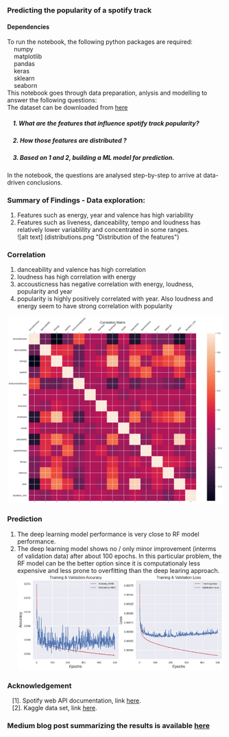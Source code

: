 ### Predicting the popularity of a spotify track
#### Dependencies
To run the notebook, the following python packages are required:<br />
   &nbsp;&nbsp;&nbsp; numpy <br />
   &nbsp;&nbsp;&nbsp;     matplotlib <br />
   &nbsp;&nbsp;&nbsp;     pandas <br />
   &nbsp;&nbsp;&nbsp;    keras<br />
   &nbsp;&nbsp;&nbsp;     sklearn <br />
   &nbsp;&nbsp;&nbsp;     seaborn <br />
This notebook goes through data preparation, anlysis and modelling to answer the following questions: <br />
The dataset can be downloaded from [here](https://www.kaggle.com/ektanegi/spotifydata-19212020)

##### &nbsp;&nbsp;&nbsp; 1. What are the features that influence spotify track popularity?
##### &nbsp;&nbsp;&nbsp; 2. How those features are distributed ?
##### &nbsp;&nbsp;&nbsp; 3. Based on 1 and 2, building a ML model for prediction.

In the notebook, the questions are analysed step-by-step to arrive at data-driven conclusions.
### Summary of Findings - Data exploration:
1. Features such as energy, year and valence has high variability <br />
2. Features such as liveness, danceability, tempo and loudness has relatively lower variablility and concentrated in some ranges. <br />
![alt text] (distributions.png "Distribution of the features")
### Correlation
1. danceability and valence has high correlation <br />
2. loudness has high correlation with energy <br />
3. accousticness has negative correlation with energy, loudness, popularity and year <br />
4. popularity is highly positively correlated with year. Also loudness and energy seem to have strong correlation with popularity <br />

![alt text](corr.png "Correlation Matrix")
### Prediction
1. The deep learning model performance is very close to RF model performance.
2. The deep learning model shows no / only minor improvement (interms of validation data) after about 100 epochs. In this particular problem, the RF model can be the better option since it is computationaly less expensive and less prone to overfitting than the deep learing approach.
![alt text](dl.png "Training and validation metrics for the deep learning model")

### Acknowledgement
&nbsp;&nbsp; [1]. Spotify web API documentation, link [here](https://developer.spotify.com/documentation/web-api/reference/#/operations/get-track). <br />
&nbsp;&nbsp; [2]. Kaggle data set, link [here](https://www.kaggle.com/ektanegi/spotifydata-19212020). <br />
### Medium blog post summarizing the results is available [here]()